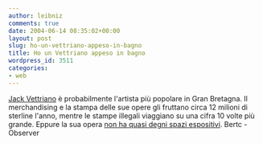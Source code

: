 ```yaml
---
author: leibniz
comments: true
date: 2004-06-14 08:35:02+00:00
layout: post
slug: ho-un-vettriano-appeso-in-bagno
title: Ho un Vettriano appeso in bagno
wordpress_id: 3511
categories:
- web
---
```


[Jack Vettriano](http://bertc.com/subtwo/gallery_30.htm) è probabilmente l'artista più popolare in Gran Bretagna. Il merchandising e la stampa delle sue opere gli fruttano circa 12 milioni di sterline l'anno, mentre le stampe illegali viaggiano su una cifra 10 volte più grande. Eppure la sua opera [non ha quasi degni spazi espositivi](http://observer.guardian.co.uk/review/story/0,6903,1237405,00.html).
Bertc - Observer
